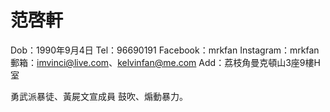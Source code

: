 # 范啓軒


Dob：1990年9月4日
Tel：96690191
Facebook：mrkfan
Instagram：mrkfan
郵箱：imvinci@live.com、kelvinfan@me.com
Add：荔枝角曼克頓山3座9樓H室



勇武派暴徒、黃屍文宣成員
鼓吹、煽動暴力。
